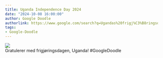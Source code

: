 ```yaml
---
title: Uganda Independence Day 2024
date: "2024-10-08 16:00:00"
author: Google Doodle
authorlink: https://www.google.com/search?q=Ugandas%20frigj%C3%B8ringsdag
tags:
- Google-Doodle
---
```

<img src="https://www.google.com/logos/doodles/2024/uganda-independence-day-2024-6753651837110306-law.gif" referrerpolicy="no-referrer"><br>Gratulerer med frigjøringsdagen, Uganda! #GoogleDoodle